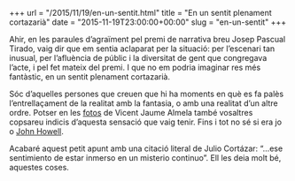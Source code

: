 +++
url = "/2015/11/19/en-un-sentit.html"
title = "En un sentit plenament cortazarià"
date = "2015-11-19T23:00:00+00:00"
slug = "en-un-sentit"
+++

Ahir, en les paraules d’agraïment pel premi de narrativa breu Josep Pascual Tirado, vaig dir que em sentia aclaparat per la situació: per l’escenari tan inusual, per l’afluència de públic i la diversitat de gent que congregava l’acte, i pel fet mateix del premi. I que no em podria imaginar res més fantàstic, en un sentit plenament cortazarià.

Sóc d’aquelles persones que creuen que hi ha moments en què es fa palès l’entrellaçament de la realitat amb la fantasia, o amb una realitat d’un altre ordre. Potser en les [fotos](https://www.facebook.com/vicentjaume.almela/media_set?set=a.10208292300449635.1073741975.1367409480&type=3) de Vicent Jaume Almela també vosaltres copsareu indicis d’aquesta sensació que vaig tenir. Fins i tot no sé si era jo o [John Howell](http://www.google.com/search?q=Instrucciones+para+John+Howell).

Acabaré aquest petit apunt amb una citació literal de Julio Cortázar: “…ese sentimiento de estar inmerso en un misterio continuo”. Ell les deia molt bé, aquestes coses.

